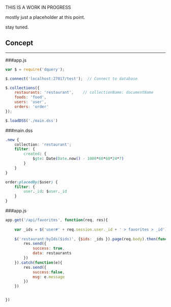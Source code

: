 THIS IS A WORK IN PROGRESS

mostly just a placeholder at this point.

stay tuned.


## Concept
-------------

###app.js
```javascript
var $ = require('dquery');

$.connect('localhost:27017/test');  // Connect to database

$.collections({
    restaurants: 'restaurant',    // collectionName: documentName
    foods: 'food',
    users: 'user',
    orders: 'order'
});

$.loadDSS('./main.dss')
```
###main.dss
```css
.new {
    collection: 'restaurant';
    filter: {
        created: {
            $gte: Date(Date.now() - 1000*60*60*24*7)
        }
    }
}

order:placedBy($user) {
    filter: {
        user._id: $user._id
    }
}


```

###app.js

```javascript
app.get('/api/favorites', function(req, res){
    
    var _ids = $('user#' + req.session.user._id + ' > favorites > _id');
    
    $('restaurant:byIds($ids)', {$ids: _ids }).page(req.body).then(function(restaurants){
        res.send({
            success: true, 
            data: restaurants
        })
    }).catch(function(e){ 
        res.send({
            success:false, 
            msg: e.message
        }) 
    })


})
```





